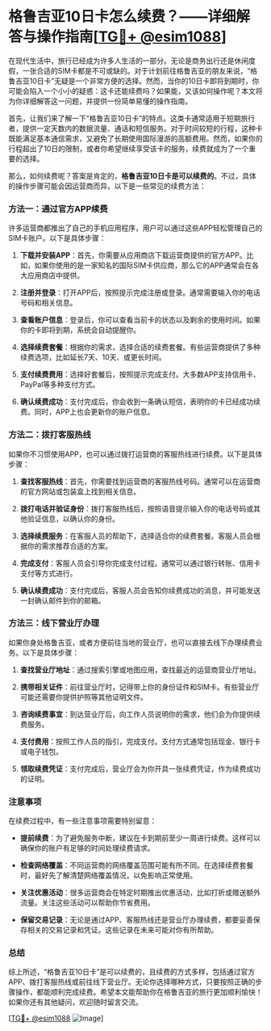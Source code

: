 # 格鲁吉亚10日卡怎么续费？——详细解答与操作指南[[TG💪+ @esim1088](https://t.me/s/esim1088)]

在现代生活中，旅行已经成为许多人生活的一部分。无论是商务出行还是休闲度假，一张合适的SIM卡都是不可或缺的。对于计划前往格鲁吉亚的朋友来说，“格鲁吉亚10日卡”无疑是一个非常方便的选择。然而，当你的10日卡即将到期时，你可能会陷入一个小小的疑惑：这卡还能续费吗？如果能，又该如何操作呢？本文将为你详细解答这一问题，并提供一份简单易懂的操作指南。

首先，让我们来了解一下“格鲁吉亚10日卡”的特点。这类卡通常适用于短期旅行者，提供一定天数内的数据流量、通话和短信服务。对于时间较短的行程，这种卡既能满足基本通信需求，又避免了长期使用国际漫游的高额费用。然而，如果你的行程超出了10日的限制，或者你希望继续享受该卡的服务，续费就成为了一个重要的选择。

那么，如何续费呢？答案是肯定的，**格鲁吉亚10日卡是可以续费的**。不过，具体的操作步骤可能会因运营商而异。以下是一些常见的续费方法：

### 方法一：通过官方APP续费

许多运营商都推出了自己的手机应用程序，用户可以通过这些APP轻松管理自己的SIM卡账户。以下是具体步骤：

1. **下载并安装APP**：首先，你需要从应用商店下载运营商提供的官方APP。比如，如果你使用的是一家知名的国际SIM卡供应商，那么它的APP通常会在各大应用商店中提供。

2. **注册并登录**：打开APP后，按照提示完成注册或登录。通常需要输入你的电话号码和相关信息。

3. **查看账户信息**：登录后，你可以查看当前卡的状态以及剩余的使用时间。如果你的卡即将到期，系统会自动提醒你。

4. **选择续费套餐**：根据你的需求，选择合适的续费套餐。有些运营商提供了多种续费选项，比如延长7天、10天、或更长时间。

5. **支付续费费用**：选择好套餐后，按照提示完成支付。大多数APP支持信用卡、PayPal等多种支付方式。

6. **确认续费成功**：支付完成后，你会收到一条确认短信，表明你的卡已经成功续费。同时，APP上也会更新你的账户信息。

### 方法二：拨打客服热线

如果你不习惯使用APP，也可以通过拨打运营商的客服热线进行续费。以下是具体步骤：

1. **查找客服热线**：首先，你需要找到运营商的客服热线号码。通常可以在运营商的官方网站或包装盒上找到相关信息。

2. **拨打电话并验证身份**：拨打客服热线后，按照语音提示输入你的电话号码或其他验证信息，以确认你的身份。

3. **选择续费服务**：在客服人员的帮助下，选择适合你的续费套餐。客服人员会根据你的需求推荐合适的方案。

4. **完成支付**：客服人员会引导你完成支付过程。通常可以通过银行转账、信用卡支付等方式进行。

5. **确认续费成功**：支付完成后，客服人员会告知你续费成功的消息，并可能发送一封确认邮件到你的邮箱。

### 方法三：线下营业厅办理

如果你身处格鲁吉亚，或者方便前往当地的营业厅，也可以直接去线下办理续费业务。以下是具体步骤：

1. **查找营业厅地址**：通过搜索引擎或地图应用，查找最近的运营商营业厅地址。

2. **携带相关证件**：前往营业厅时，记得带上你的身份证件和SIM卡。有些营业厅可能还需要你提供护照等其他证明文件。

3. **咨询续费事宜**：到达营业厅后，向工作人员说明你的需求，他们会为你提供续费服务。

4. **支付费用**：按照工作人员的指引，完成支付。支付方式通常包括现金、银行卡或电子钱包。

5. **领取续费凭证**：支付完成后，营业厅会为你开具一张续费凭证，作为续费成功的证明。

### 注意事项

在续费过程中，有一些注意事项需要特别留意：

- **提前续费**：为了避免服务中断，建议在卡到期前至少一周进行续费。这样可以确保你的账户有足够的时间处理续费请求。
  
- **检查网络覆盖**：不同运营商的网络覆盖范围可能有所不同。在选择续费套餐时，最好先了解清楚网络覆盖情况，以免影响正常使用。

- **关注优惠活动**：很多运营商会在特定时期推出优惠活动，比如打折或赠送额外流量。关注这些活动可以帮助你节省费用。

- **保留交易记录**：无论是通过APP、客服热线还是营业厅办理续费，都要妥善保存相关的交易记录和凭证。这些记录在未来可能对你有所帮助。

### 总结

综上所述，“格鲁吉亚10日卡”是可以续费的，且续费的方式多样，包括通过官方APP、拨打客服热线或前往线下营业厅。无论你选择哪种方式，只要按照正确的步骤操作，都能顺利完成续费。希望本文能帮助你在格鲁吉亚的旅行更加顺利愉快！如果你还有其他疑问，欢迎随时留言交流。

[[TG💪+ @esim1088](https://t.me/s/esim1088) ![Image](https://i.postimg.cc/4NQfJmqS/Snipaste-2025-05-13-00-14-12.png)]